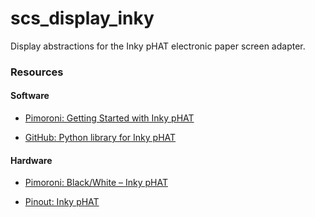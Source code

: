 # scs_display_inky
Display abstractions for the Inky pHAT electronic paper screen adapter.

### Resources ###

#### Software ####

* [Pimoroni: Getting Started with Inky pHAT](https://learn.pimoroni.com/tutorial/sandyj/getting-started-with-inky-phat)

* [GitHub: Python library for Inky pHAT](https://github.com/pimoroni/inky)  


#### Hardware ####

* [Pimoroni: Black/White – Inky pHAT](https://shop.pimoroni.com/products/inky-phat)  

* [Pinout: Inky pHAT](https://pinout.xyz/pinout/inky_phat)  
